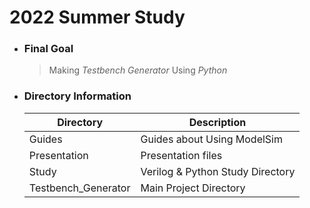 # 2022 Summer Study  
+ ### Final Goal
    >Making *Testbench Generator* Using *Python*

+ ### Directory Information

    Directory          |         Description
    -------------------|----------------------------
    Guides             | Guides about Using ModelSim
    Presentation       | Presentation files
    Study              | Verilog & Python Study Directory
    Testbench_Generator| Main Project Directory
